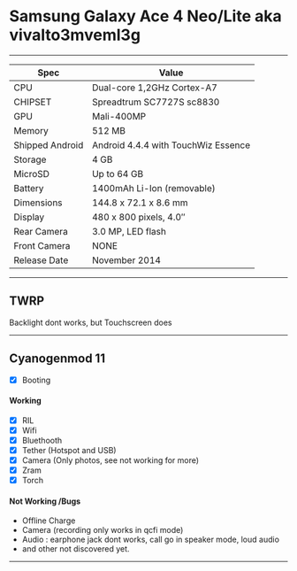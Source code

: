 
# Samsung Galaxy Ace 4 Neo/Lite aka vivalto3mveml3g #
- - - -
Spec  | Value
------------- | -------------
CPU | Dual-core 1,2GHz Cortex-A7
CHIPSET | Spreadtrum SC7727S sc8830
GPU| Mali-400MP
Memory | 512 MB
Shipped Android | Android 4.4.4 with TouchWiz Essence
Storage | 4 GB
MicroSD | Up to 64 GB
Battery | 1400mAh Li-Ion (removable)
Dimensions | 144.8 x 72.1 x 8.6 mm
Display | 480 x 800 pixels, 4.0″
Rear Camera | 3.0 MP, LED flash
Front Camera| NONE
Release Date | November 2014
- - - -
## TWRP ##
Backlight dont works, but Touchscreen does
- - - -
## Cyanogenmod 11 ##
- [x] Booting

####  Working ####
- [x] RIL
- [x] Wifi
- [x] Bluethooth
- [x] Tether (Hotspot and USB)
- [x] Camera (Only photos, see not working for more)
- [x] Zram
- [x] Torch

#### Not Working /Bugs ####
 * Offline Charge
 * Camera (recording only works in qcfi mode)
 * Audio : earphone jack dont works, call go in speaker mode, loud audio
 * and other not discovered yet.
- - - -
